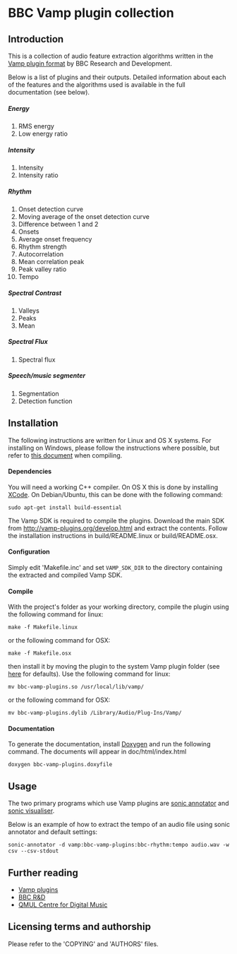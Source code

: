 BBC Vamp plugin collection
===

## Introduction

This is a collection of audio feature extraction algorithms written in the [Vamp
plugin format](http://vamp-plugins.org) by BBC Research and Development.

Below is a list of plugins and their outputs. Detailed information about each of
the features and the algorithms used is available in the full documentation
(see below).

##### Energy
1. RMS energy
1. Low energy ratio

##### Intensity
1. Intensity
1. Intensity ratio

##### Rhythm
1. Onset detection curve
1. Moving average of the onset detection curve
1. Difference between 1 and 2
1. Onsets
1. Average onset frequency
1. Rhythm strength
1. Autocorrelation
1. Mean correlation peak
1. Peak valley ratio
1. Tempo

##### Spectral Contrast
1. Valleys
1. Peaks
1. Mean

##### Spectral Flux
1. Spectral flux

##### Speech/music segmenter
1. Segmentation
1. Detection function

## Installation

The following instructions are written for Linux and OS X systems. For
installing on Windows, please follow the instructions where possible, but refer
to [this document](http://code.soundsoftware.ac.uk/projects/vamp-plugin-sdk/wiki/mtp2)
when compiling.

#### Dependencies
You will need a working C++ compiler. On OS X this is done by installing
[XCode](http://developer.apple.com/xcode/). On Debian/Ubuntu, this can be done
with the following command:

    sudo apt-get install build-essential

The Vamp SDK is required to compile the plugins. Download the main SDK from
<http://vamp-plugins.org/develop.html> and extract the contents. Follow the
installation instructions in build/README.linux or build/README.osx.

#### Configuration

Simply edit 'Makefile.inc' and set `VAMP_SDK_DIR` to the directory containing the extracted and compiled Vamp SDK.

#### Compile

With the project's folder as your working directory, compile the plugin using the following command for linux:

    make -f Makefile.linux

or the following command for OSX:

    make -f Makefile.osx

then install it by moving the plugin to the system Vamp plugin folder (see
[here](http://vamp-plugins.org/download.html#install) for defaults). Use the following command for linux:

    mv bbc-vamp-plugins.so /usr/local/lib/vamp/

or the following command for OSX:

    mv bbc-vamp-plugins.dylib /Library/Audio/Plug-Ins/Vamp/

#### Documentation

To generate the documentation, install [Doxygen](http://www.doxygen.org) and
run the following command. The documents will appear in doc/html/index.html

    doxygen bbc-vamp-plugins.doxyfile

## Usage

The two primary programs which use Vamp plugins are
[sonic annotator](http://www.omras2.org/sonicannotator) and
[sonic visualiser](http://www.sonicvisualiser.org/).

Below is an example of how to extract the tempo of an audio file using sonic
annotator and default settings:

    sonic-annotator -d vamp:bbc-vamp-plugins:bbc-rhythm:tempo audio.wav -w csv --csv-stdout

## Further reading

* [Vamp plugins](http://vamp-plugins.org)
* [BBC R&D](http://www.bbc.co.uk/rd)
* [QMUL Centre for Digital Music](http://www.elec.qmul.ac.uk/digitalmusic/)

## Licensing terms and authorship

Please refer to the 'COPYING' and 'AUTHORS' files.
